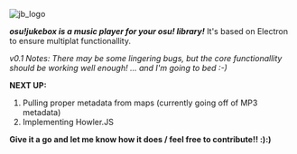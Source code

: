 ![jb_logo](https://github.com/user-attachments/assets/64e277c9-08b5-42e4-95bf-40cd9b6dfca6)

***osu!jukebox is a music player for your osu! library!***
It's based on Electron to ensure multiplat functionallity.


*v0.1 Notes:
There may be some lingering bugs, but the core functionallity should be working well enough! ... and I'm going to bed :-)*


**NEXT UP:**
1. Pulling proper metadata from maps (currently going off of MP3 metadata)
2. Implementing Howler.JS

**Give it a go and let me know how it does / feel free to contribute!! :):)**
